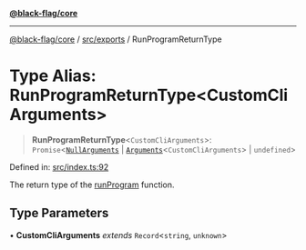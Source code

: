 [**@black-flag/core**](../../../README.md)

***

[@black-flag/core](../../../README.md) / [src/exports](../README.md) / RunProgramReturnType

# Type Alias: RunProgramReturnType\<CustomCliArguments\>

> **RunProgramReturnType**\<`CustomCliArguments`\>: `Promise`\<[`NullArguments`](NullArguments.md) \| [`Arguments`](Arguments.md)\<`CustomCliArguments`\> \| `undefined`\>

Defined in: [src/index.ts:92](https://github.com/Xunnamius/black-flag/blob/aaa1a74457790f285cb2c85d4d6a7ee05978fc42/src/index.ts#L92)

The return type of the [runProgram](../functions/runProgram.md) function.

## Type Parameters

• **CustomCliArguments** *extends* `Record`\<`string`, `unknown`\>
